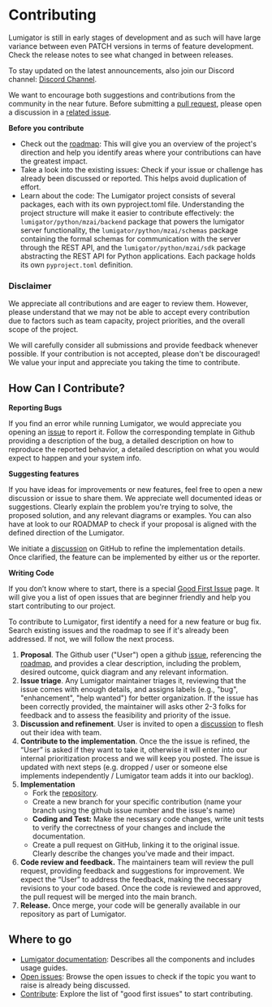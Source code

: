 # Contributing

Lumigator is still in early stages of development and as such will have large variance between even PATCH versions in terms of feature development. Check the release notes to see what changed in between releases.

To stay updated on the latest announcements, also join our Discord channel: [Discord Channel](https://discord.com/channels/1089876418936180786/1281660143251095634).

We want to encourage both suggestions and contributions from the community in the near future. Before submitting a [pull request](https://github.com/mozilla-ai/lumigator/pulls), please open a discussion in a [related issue](https://github.com/mozilla-ai/lumigator/issues).

**Before you contribute**

* Check out the [roadmap](https://github.com/orgs/mozilla-ai/projects/17): This will give you an overview of the project's direction and help you identify areas where your contributions can have the greatest impact.
* Take a look into the existing issues: Check if your issue or challenge has already been discussed or reported. This helps avoid duplication of effort.
* Learn about the code: The Lumigator project consists of several packages, each with its own pyproject.toml file. Understanding the project structure will make it easier to contribute effectively: the `lumigator/python/mzai/backend` package that powers the lumigator server functionality, the `lumigator/python/mzai/schemas` package containing the formal schemas for communication with the server through the REST API, and the `lumigator/python/mzai/sdk` package abstracting the REST API for Python applications. Each package holds its own `pyproject.toml` definition.

### **Disclaimer**

We appreciate all contributions and are eager to review them. However, please understand that we may not be able to accept every contribution due to factors such as team capacity, project priorities, and the overall scope of the project.

We will carefully consider all submissions and provide feedback whenever possible. If your contribution is not accepted, please don't be discouraged! We value your input and appreciate you taking the time to contribute.

## **How Can I Contribute?**

**Reporting Bugs**

If you find an error while running Lumigator, we would appreciate you opening an [issue](https://github.com/mozilla-ai/lumigator/issues) to report it. Follow the corresponding template in Github providing a description of the bug, a detailed description on how to reproduce the reported behavior, a detailed description on what you would expect to happen and your system info.

**Suggesting features**

If you have ideas for improvements or new features, feel free to open a new discussion or issue to share them. We appreciate well documented ideas or  suggestions. Clearly explain the problem you're trying to solve, the proposed solution, and any relevant diagrams or examples. You can also have at look to our ROADMAP to check if your proposal is aligned with the defined direction of the Lumigator.

We initiate a [discussion](https://github.com/mozilla-ai/lumigator/discussions) on GitHub to refine the implementation details. Once clarified, the feature can be implemented by either us or the reporter.

**Writing Code**

If you don’t know where to start, there is a special [Good First Issue](https://github.com/mozilla-ai/lumigator/contribute) page. It will give you a list of open issues that are beginner friendly and help you start contributing to our project. 

To contribute to Lumigator, first identify a need for a new feature or bug fix. Search existing issues and the roadmap to see if it's already been addressed. If not, we will follow the next process.

1. **Proposal**. The Github user ("User") open a github [issue](https://github.com/mozilla-ai/lumigator/issues), referencing the [roadmap](https://github.com/orgs/mozilla-ai/projects/17), and provides a clear description, including the problem, desired outcome, quick diagram and any relevant information.
2. **Issue triage**. Any Lumigator maintainer triages it, reviewing that the issue comes with enough details, and assigns labels (e.g., "bug", "enhancement", "help wanted") for better organization. If the issue has been correctly provided, the maintainer will asks other 2-3 folks for feedback and to assess the feasibility and priority of the issue.
3. **Discussion and refinement**. User is invited to open a [discussion](https://github.com/mozilla-ai/lumigator/discussions) to flesh out their idea with team.
4. **Contribute to the implementation**. Once the the issue is refined, the “User” is asked if they want to take it, otherwise it will enter into our internal prioritization process and we will keep you posted. The issue is updated with next steps (e.g. dropped / user or someone else implements independently / Lumigator team adds it into our backlog).
5.  **Implementation**
    - Fork the [repository](https://github.com/mozilla-ai/lumigator/).
    - Create a new branch for your specific contribution (name your branch using the github issue number and the issue's name)
    - **Coding and Test:** Make the necessary code changes, write unit tests to verify the correctness of your changes and include the documentation.
    - Create a pull request on GitHub, linking it to the original issue. Clearly describe the changes you've made and their impact.
6. **Code review and feedback.** The maintainers team will review the pull request, providing feedback and suggestions for improvement. We expect the “User” to address the feedback, making the necessary revisions to your code based. Once the code is reviewed and approved, the pull request will be merged into the main branch.
7. **Release.** Once merge, your code will be generally available in our repository as part of Lumigator.


## Where to go

* [Lumigator documentation](https://mozilla-ai.github.io/lumigator/): Describes all the components and includes usage guides.
* [Open issues](https://github.com/mozilla-ai/lumigator/issues): Browse the open issues to check if the topic you want to raise is already being discussed.
* [Contribute](https://github.com/mozilla-ai/lumigator/contribute): Explore the list of "good first issues" to start contributing.
